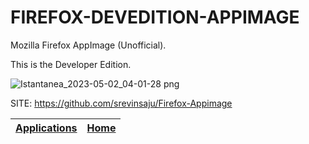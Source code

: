 # FIREFOX-DEVEDITION-APPIMAGE
 
 Mozilla Firefox AppImage (Unofficial).

 This is the Developer Edition.
 
 ![Istantanea_2023-05-02_04-01-28 png](https://user-images.githubusercontent.com/88724353/235563850-61d359ff-53ac-43a6-ab1d-33297dc4df73.jpg)
 
 SITE: https://github.com/srevinsaju/Firefox-Appimage

 | [Applications](https://portable-linux-apps.github.io/apps.html) | [Home](https://portable-linux-apps.github.io)
 | --- | --- |
